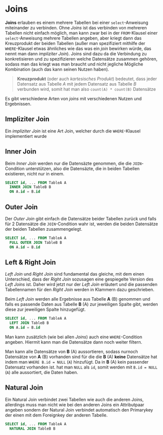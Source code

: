 # Joins

**Joins** erlauben es einem mehrere Tabellen bei einer `select`-Anweisung miteinander zu verbinden. Ohne *Joins* ist das verbinden von mehreren Tabellen nicht einfach möglich, man kann zwar bei in der `FROM`-Klausel einer `select`-Anweisung mehrere Tabellen angeben, aber kriegt dann das Kreuzprodukt der beiden Tabellen (außer man spezifiziert mithilfe der `WHERE`-Klausel etwas ähnliches wie das was ein *join* bewirken würde, das nennt man dann *impliziter Join*). Joins sind dazu da die Verbindung zu konkretisieren und zu spezifizieren welche Datensätze zusammen gehören, sodass man das kriegt was man braucht und nicht jegliche Mögliche Kombination (auch das kann seinen Nutzen haben).

> **Kreuzprodukt** (oder auch *kartesisches Produkt*) bedeutet, dass jeder Datensatz aus Tabelle *A* mit jedem Datensatz aus Tabelle *B* verbunden wird, somit hat man also `count(A) * count(B)` Datensätze

Es gibt verschiedene Arten von *joins* mit verschiedenen Nutzen und Ergebnissen.

## Impliziter Join

Ein *impliziter Join* ist eine Art Join, welcher durch die `WHERE`-Klausel implementiert wurde

## Inner Join

Beim *Inner Join* werden nur die Datensäzte genommen, die die `JOIN`-Condition unterstützen, also die Datensäzte, die in beiden Tabellen existieren, nicht nur in einem.

```sql
SELECT id, ... FROM TableA A
  INNER JOIN TableB B
  ON A.id = B.id
```

## Outer Join

Der *Outer Join* gibt einfach die Datensätze beider Tabellen zurück und falls für 2 Datensätze die `JOIN`-Condition wahr ist, werden die beiden Datensätze der beiden Tabellen zusammengelegt.

```sql
SELECT id, ... FROM TableA A
  FULL OUTER JOIN TableB B
  ON A.id = B.id
```

## Left & Right Join

*Left Join* und *Right Join* sind fundamental das gleiche, mit dem einen Unterschied, dass der *Right Join* sozusagen eine gespiegelte Version des *Left Joins* ist. Daher wird jetzt nur der *Left Join* erläutert und die passenden Tabellennamen für den *Right Join* werden in Klammern dazu geschrieben.

Beim *Left Join* werden alle Ergebnisse aus Tabelle **A** (B) genommen und falls es passende Daten aus Tabelle **B** (A) zur jeweiligen Spalte gibt, werden diese zur jeweiligen Spalte hinzugefügt.

```sql
SELECT id, ... FROM TableA A
  LEFT JOIN TableB B
  ON A.id = B.id
```

Man kann zusätzlich (wie bei allen *Joins*) auch eine `WHERE`-Condition angeben. Hiermit kann man die Datensätze dann noch weiter filtern.

Man kann alle Datensätze von **B** (A) aussortieren, sodass nurnoch Datensätze von **A** (B) vorhanden sind für die die **B** (A) **keine** Datensätze hat indem man `WHERE B.id = NULL` (`A`) hinzufügt. Da in **B** (A) kein passender Datensatz vorhanden ist. hat man `NULL` als `id`, somit werden mit `B.id = NULL` (`A`) alle aussortiert, die Daten haben. 

## Natural Join
Ein Natural Join verbindet zwei Tabellen wie auch die anderen Joins, allerdings muss man nicht wie bei den anderen Joins ein Attributpaar angeben sondern der Natural Join verbindet automatisch den Primarykey der einen mit dem Foreignkey der anderen Tabelle.

```sql
SELECT id, ... FROM TableA A
  NATURAL JOIN TableB B
```